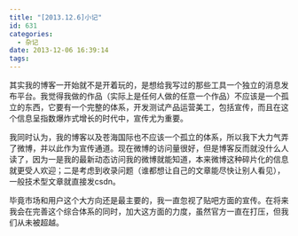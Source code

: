```yaml
---
title: "[2013.12.6]小记"
id: 631
categories:
  - 杂记
date: 2013-12-06 16:39:14
tags:
---
```


其实我的博客一开始就不是开着玩的，是想给我写过的那些工具一个独立的消息发布平台。我觉得我做的作品（实际上是任何人做的任意一个作品）不应该是一个孤立的东西，它要有一个完整的体系，开发测试产品运营美工，包括宣传，而且在这个信息呈指数爆炸式增长的时代中，宣传尤为重要。

我同时认为，我的博客以及苍海国际也不应该一个孤立的体系，所以我下大力气弄了微博，并以此作为宣传通道。现在微博的访问量很好，但是博客反而就没什么人读了，因为一是我的最新动态访问我的微博就能知道，本来微博这种碎片化的信息就更受人欢迎；二是考虑到收录问题（谁都想让自己的文章能尽快让别人看见），一般技术型文章就直接发csdn。

毕竟市场和用户这个大方向还是最主要的，我一直忽视了贴吧方面的宣传。在将来我会在完善这个综合体系的同时，加大这方面的力度，虽然官方一直在打压，但我们从未被超越。